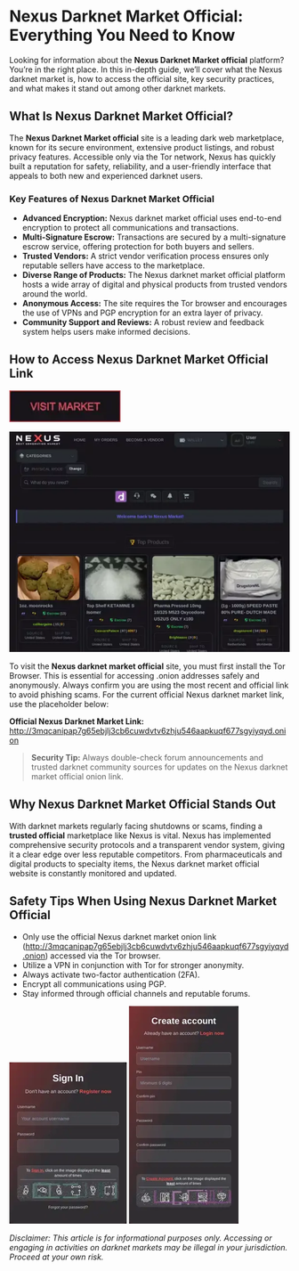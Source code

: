 # Nexus Darknet Market Official: Everything You Need to Know

Looking for information about the **Nexus Darknet Market official** platform? You’re in the right place. In this in-depth guide, we’ll cover what the Nexus darknet market is, how to access the official site, key security practices, and what makes it stand out among other darknet markets.

## What Is Nexus Darknet Market Official?

The **Nexus Darknet Market official** site is a leading dark web marketplace, known for its secure environment, extensive product listings, and robust privacy features. Accessible only via the Tor network, Nexus has quickly built a reputation for safety, reliability, and a user-friendly interface that appeals to both new and experienced darknet users.

### Key Features of Nexus Darknet Market Official

- **Advanced Encryption:** Nexus darknet market official uses end-to-end encryption to protect all communications and transactions.
- **Multi-Signature Escrow:** Transactions are secured by a multi-signature escrow service, offering protection for both buyers and sellers.
- **Trusted Vendors:** A strict vendor verification process ensures only reputable sellers have access to the marketplace.
- **Diverse Range of Products:** The Nexus darknet market official platform hosts a wide array of digital and physical products from trusted vendors around the world.
- **Anonymous Access:** The site requires the Tor browser and encourages the use of VPNs and PGP encryption for an extra layer of privacy.
- **Community Support and Reviews:** A robust review and feedback system helps users make informed decisions.

## How to Access Nexus Darknet Market Official Link

[<img src="/patterns/media.webp" width="200">](http://3mqcanipap7g65ebjlj3cb6cuwdvtv6zhju546aapkuqf677sgyiyqyd.onion)

<a href="http://3mqcanipap7g65ebjlj3cb6cuwdvtv6zhju546aapkuqf677sgyiyqyd.onion"><img src="/patterns/space.webp" alt="image" style="max-width: 100%;"></a>


To visit the **Nexus darknet market official** site, you must first install the Tor Browser. This is essential for accessing .onion addresses safely and anonymously. Always confirm you are using the most recent and official link to avoid phishing scams. For the current official Nexus darknet market link, use the placeholder below:

**Official Nexus Darknet Market Link:**  
http://3mqcanipap7g65ebjlj3cb6cuwdvtv6zhju546aapkuqf677sgyiyqyd.onion

> **Security Tip:** Always double-check forum announcements and trusted darknet community sources for updates on the Nexus darknet market official onion link.

## Why Nexus Darknet Market Official Stands Out

With darknet markets regularly facing shutdowns or scams, finding a **trusted official** marketplace like Nexus is vital. Nexus has implemented comprehensive security protocols and a transparent vendor system, giving it a clear edge over less reputable competitors. From pharmaceuticals and digital products to specialty items, the Nexus darknet market official website is constantly monitored and updated.

## Safety Tips When Using Nexus Darknet Market Official

- Only use the official Nexus darknet market onion link (http://3mqcanipap7g65ebjlj3cb6cuwdvtv6zhju546aapkuqf677sgyiyqyd.onion) accessed via the Tor browser.
- Utilize a VPN in conjunction with Tor for stronger anonymity.
- Always activate two-factor authentication (2FA).
- Encrypt all communications using PGP.
- Stay informed through official channels and reputable forums.


<a href="http://3mqcanipap7g65ebjlj3cb6cuwdvtv6zhju546aapkuqf677sgyiyqyd.onion"><img src="/patterns/record.webp" style="max-width: 100%;"></a>
<a href="http://3mqcanipap7g65ebjlj3cb6cuwdvtv6zhju546aapkuqf677sgyiyqyd.onion"><img src="/patterns/highlight.webp" style="max-width: 100%;"></a>

*Disclaimer: This article is for informational purposes only. Accessing or engaging in activities on darknet markets may be illegal in your jurisdiction. Proceed at your own risk.*